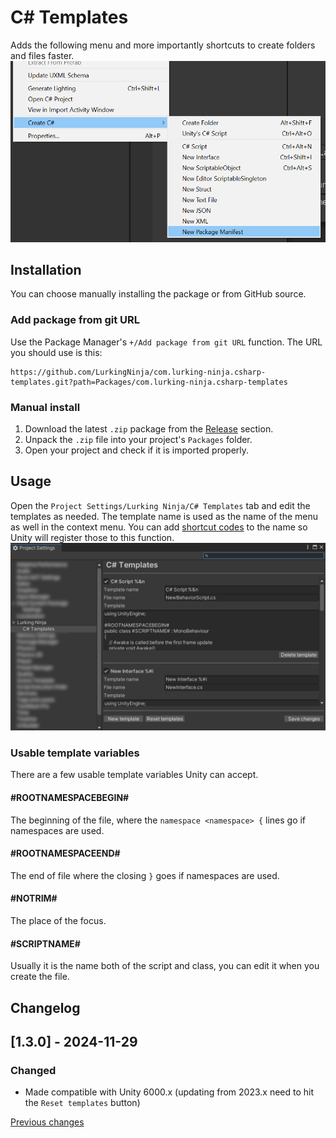 # C# Templates
Adds the following menu and more importantly shortcuts to create folders and files faster.
![Create menu](docs/create_menu.png)

## Installation
You can choose manually installing the package or from GitHub source.

### Add package from git URL
Use the Package Manager's ```+/Add package from git URL``` function.
The URL you should use is this:
```
https://github.com/LurkingNinja/com.lurking-ninja.csharp-templates.git?path=Packages/com.lurking-ninja.csharp-templates
```

### Manual install
1. Download the latest ```.zip``` package from the [Release](https://github.com/LurkingNinja/com.lurking-ninja.csharp-templates/releases) section.
2. Unpack the ```.zip``` file into your project's ```Packages``` folder.
3. Open your project and check if it is imported properly.

## Usage
Open the ```Project Settings/Lurking Ninja/C# Templates``` tab and edit the templates as needed. The template name is used
as the name of the menu as well in the context menu. You can add [shortcut codes](https://docs.unity3d.com/ScriptReference/MenuItem.html) to the name so Unity will register
those to this function. 
![Open settings](docs/open_project_settings.png)

### Usable template variables
There are a few usable template variables Unity can accept.
#### #ROOTNAMESPACEBEGIN#
The beginning of the file, where the ```namespace <namespace> {``` lines go if namespaces are used.
#### #ROOTNAMESPACEEND#
The end of file where the closing ```}``` goes if namespaces are used.
#### #NOTRIM#
The place of the focus.
#### #SCRIPTNAME#
Usually it is the name both of the script and class, you can edit it when you create the file.

## Changelog

## [1.3.0] - 2024-11-29
### Changed
- Made compatible with Unity 6000.x (updating from 2023.x need to hit the `Reset templates` button)

[Previous changes](./CHANGELOG.md)
